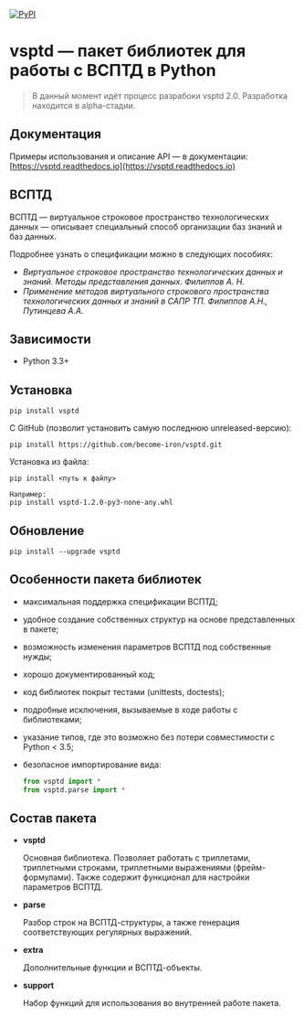 ﻿[![PyPI](https://img.shields.io/pypi/v/vsptd.svg)](https://pypi.python.org/pypi?name=vsptd&:action=display)

vsptd — пакет библиотек для работы с ВСПТД в Python
====================================================

> В данный момент идёт процесс разрабоки vsptd 2.0. Разработка находится в alpha-стадии.

Документация
------------

Примеры использования и описание API — в документации:
[https://vsptd.readthedocs.io](https://vsptd.readthedocs.io)

ВСПТД
-----

ВСПТД — виртуальное строковое пространство технологических данных — описывает специальный способ организации баз знаний и баз данных.

Подробнее узнать о спецификации можно в следующих пособиях:

* _Виртуальное строковое пространство технологических данных и знаний. Методы представления данных. Филиппов А. Н._
* _Применение методов виртуального строкового пространства технологических данных и знаний в САПР ТП. Филиппов А.Н., Путинцева А.А._

Зависимости
-----------

* Python 3.3+

Установка
---------

```
pip install vsptd
```

С GitHub (позволит установить самую последнюю unreleased-версию):

```
pip install https://github.com/become-iron/vsptd.git
```

Установка из файла:

```
pip install <путь к файлу>

Например:
pip install vsptd-1.2.0-py3-none-any.whl
```

Обновление
----------

```
pip install --upgrade vsptd
```

Особенности пакета библиотек
----------------------------

* максимальная поддержка спецификации ВСПТД;
* удобное создание собственных структур на основе представленных в пакете;
* возможность изменения параметров ВСПТД под собственные нужды;
* хорошо документированный код;
* код библиотек покрыт тестами (unittests, doctests);
* подробные исключения, вызываемые в ходе работы с библиотеками;
* указание типов, где это возможно без потери совместимости с Python < 3.5;
* безопасное импортирование вида:

    ```python
    from vsptd import *
    from vsptd.parse import *
    ```

Состав пакета
-------------

* **vsptd**

    Основная библиотека. Позволяет работать с триплетами, триплетными строками, триплетными выражениями (фрейм-формулами). Также содержит функционал для настройки параметров ВСПТД.

* **parse**

    Разбор строк на ВСПТД-структуры, а также генерация соответствующих регулярных выражений.

* **extra**

    Дополнительные функции и ВСПТД-объекты.

* **support**

    Набор функций для использования во внутренней работе пакета.
